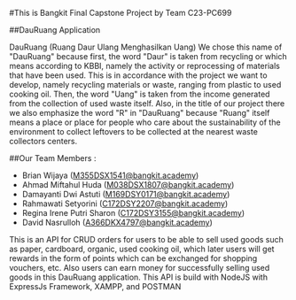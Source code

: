#This is Bangkit Final Capstone Project by Team C23-PC699

##DauRuang Application

DauRuang (Ruang Daur Ulang Menghasilkan Uang) We chose this name of "DauRuang" because first, the word "Daur" is taken from recycling or which means according to KBBI, namely the activity or reprocessing of materials that have been used. This is in accordance with the project we want to develop, namely recycling materials or waste, ranging from plastic to used cooking oil. Then, the word "Uang" is taken from the income generated from the collection of used waste itself. Also, in the title of our project there we also emphasize the word "R" in "DauRuang" because "Ruang" itself means a place or place for people who care about the sustainability of the environment to collect leftovers to be collected at the nearest waste collectors centers.

##Our Team Members :
- Brian Wijaya (M355DSX1541@bangkit.academy)
- Ahmad Miftahul Huda (M038DSX1807@bangkit.academy)
- Damayanti Dwi Astuti (M169DSY0171@bangkit.academy)
- Rahmawati Setyorini (C172DSY2207@bangkit.academy)
- Regina Irene Putri Sharon (C172DSY3155@bangkit.academy)
- David Nasrulloh (A366DKX4797@bangkit.academy)

This is an API for CRUD orders for users to be able to sell used goods such as paper, cardboard, organic, used cooking oil, which later users will get rewards in the form of points which can be exchanged for shopping vouchers, etc. Also users can earn money for successfully selling used goods in this DauRuang application. This API is build with NodeJS with ExpressJs Framework, XAMPP, and POSTMAN
